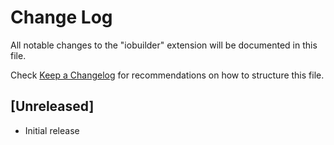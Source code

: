 # Change Log

All notable changes to the "iobuilder" extension will be documented in this file.

Check [Keep a Changelog](http://keepachangelog.com/) for recommendations on how to structure this file.

## [Unreleased]

- Initial release